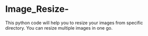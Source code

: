 # Image_Resize-
This python code will help you to resize your images from specific directory. You can resize multiple images in one go.
